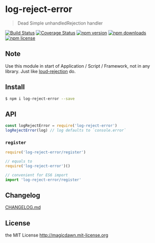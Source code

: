 # log-reject-error
> Dead Simple unhandledRejection handler

[![Build Status](https://img.shields.io/travis/magicdawn/log-reject-error.svg?style=flat-square)](https://travis-ci.org/magicdawn/log-reject-error)
[![Coverage Status](https://img.shields.io/codecov/c/github/magicdawn/log-reject-error.svg?style=flat-square)](https://codecov.io/gh/magicdawn/log-reject-error)
[![npm version](https://img.shields.io/npm/v/log-reject-error.svg?style=flat-square)](https://www.npmjs.com/package/log-reject-error)
[![npm downloads](https://img.shields.io/npm/dm/log-reject-error.svg?style=flat-square)](https://www.npmjs.com/package/log-reject-error)
[![npm license](https://img.shields.io/npm/l/log-reject-error.svg?style=flat-square)](http://magicdawn.mit-license.org)

## Note

Use this module in start of Application / Script / Framework, not in any library.
Just like [loud-rejection](https://github.com/sindresorhus/loud-rejection) do.

## Install
```sh
$ npm i log-reject-error --save
```

## API

```js
const logRejectError = require('log-reject-error')
logRejectError(log) // log defaults to `console.error`
```

### `register`

```js
require('log-reject-error/register')

// equals to
require('log-reject-error')()

// convenient for ES6 import
import 'log-reject-error/register'
```

## Changelog
[CHANGELOG.md](CHANGELOG.md)

## License
the MIT License http://magicdawn.mit-license.org